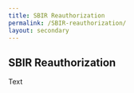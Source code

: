 ```yaml
---
title: SBIR Reauthorization
permalink: /SBIR-reauthorization/
layout: secondary
---
```


<section class="section-header background-light-blue">
<div class="usa-section usa-content usa-grid">
<div class="usa-width-one-whole" markdown="1">

# SBIR Reauthorization

Text

</div>
</div>
</section>
